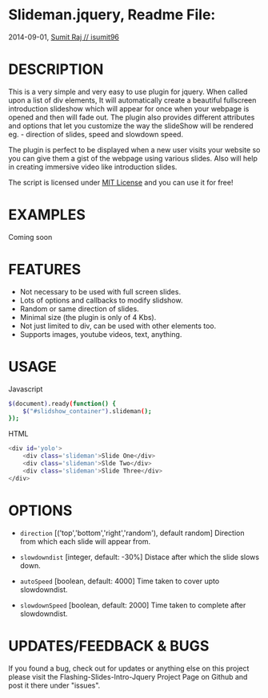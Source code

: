 Slideman.jquery, Readme File:
==============================================================================
2014-09-01, [Sumit Raj // isumit96](http://sumitraj.com)

# DESCRIPTION

This is a very simple and very easy to use plugin for jquery. When called upon a list of div elements, It will automatically create a beautiful fullscreen introduction slideshow which will appear for once when your webpage is opened and then will fade out. The plugin also provides different attributes and options that let you customize the way the slideShow will be rendered eg. - direction of slides, speed and slowdown speed.

The plugin is perfect to be displayed when a new user visits your website so you can give them a gist of the webpage using various slides. Also will help in creating immersive video like introduction slides.

The script is licensed under [MIT License](http://www.opensource.org/licenses/mit-license.php) and you can use it for free!

# EXAMPLES

Coming soon

# FEATURES

* Not necessary to be used with full screen slides.
* Lots of options and callbacks to modify slidshow.
* Random or same direction of slides.
* Minimal size (the plugin is only of 4 Kbs).
* Not just limited to div, can be used with other elements too.
* Supports images, youtube videos, text, anything.

# USAGE
	
Javascript
```sh
$(document).ready(function() {
	$("#slidshow_container").slideman();
});
```		

HTML
```sh
<div id='yolo'>
	<div class='slideman'>Slide One</div>
	<div class='slideman'>Slde Two</div>
	<div class='slideman'>Slide Three</div>
</div>
```
		
# OPTIONS
* `direction` [('top','bottom','right','random'), default random]
Direction from which each slide will appear from.

* `slowdowndist` [integer, default: -30%]
Distace after which the slide slows down.

* `autoSpeed` [boolean, default: 4000]
Time taken to cover upto slowdowndist.

* `slowdownSpeed` [boolean, default: 2000]
Time taken to complete after slowdowndist.

# UPDATES/FEEDBACK & BUGS
If you found a bug, check out for updates or anything else on this project please visit the Flashing-Slides-Intro-Jquery Project Page on Github and post it there under "issues".
